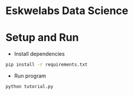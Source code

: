 # Eskwelabs Data Science

# Setup and Run
* Install dependencies

```bash
pip install -r requirements.txt
```

* Run program

```bash
python tutorial.py
```
